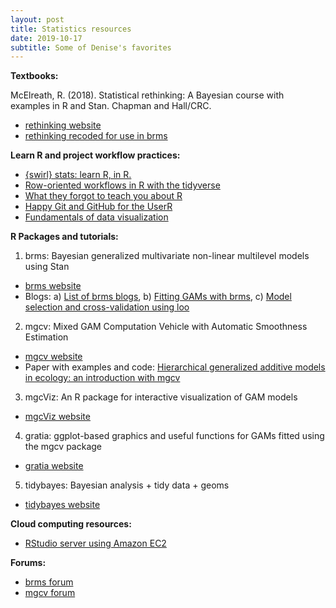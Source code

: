 ```yaml
---
layout: post
title: Statistics resources
date: 2019-10-17
subtitle: Some of Denise's favorites
---
```


**Textbooks:**

McElreath, R. (2018). Statistical rethinking: A Bayesian course with examples in R and Stan. Chapman and Hall/CRC. 
- [rethinking website](https://xcelab.net/rm/statistical-rethinking/)
- [rethinking recoded for use in brms](https://bookdown.org/connect/#/apps/1850/access)

**Learn R and project workflow practices:**

- [{swirl} stats: learn R, in R.](https://swirlstats.com/)
- [Row-oriented workflows in R with the tidyverse](https://github.com/jennybc/row-oriented-workflows#readme)
- [What they forgot to teach you about R](https://whattheyforgot.org/)
- [Happy Git and GitHub for the UserR](https://happygitwithr.com/) 
- [Fundamentals of data visualization](https://serialmentor.com/dataviz/)

**R Packages and tutorials:**

1) brms: Bayesian generalized multivariate non-linear multilevel models using Stan 
- [brms website](https://github.com/paul-buerkner/brms)
- Blogs: a) [List of brms blogs](https://paul-buerkner.github.io/blog/brms-blogposts/),
        b) [Fitting GAMs with brms](https://www.fromthebottomoftheheap.net/2018/04/21/fitting-gams-with-brms/),
        c) [Model selection and cross-validation using loo](https://avehtari.github.io/modelselection/rats_kcv.html)

2) mgcv: Mixed GAM Computation Vehicle with Automatic Smoothness Estimation 
- [mgcv website](https://noamross.github.io/mgcv-esa-workshop/)
- Paper with examples and code: [Hierarchical generalized additive models in ecology: an introduction with mgcv](https://peerj.com/articles/6876/?utm_source=TrendMD&utm_campaign=PeerJ_TrendMD_0&utm_medium=TrendMD#supplemental-information)

3) mgcViz: An R package for interactive visualization of GAM models
- [mgcViz website](https://github.com/mfasiolo/mgcViz)

4) gratia: ggplot-based graphics and useful functions for GAMs fitted using the mgcv package 
- [gratia website](https://github.com/gavinsimpson/gratia)

5) tidybayes: Bayesian analysis + tidy data + geoms 
- [tidybayes website](https://github.com/mjskay/tidybayes)

**Cloud computing resources:**

- [RStudio server using Amazon EC2](http://www.louisaslett.com/RStudio_AMI/)

**Forums:**

- [brms forum](https://discourse.mc-stan.org/c/interfaces/brms)
- [mgcv forum](https://stats.stackexchange.com/questions/tagged/mgcv)


